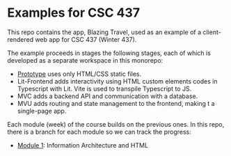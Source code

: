 # Examples for CSC 437

This repo contains the app, Blazing Travel, used as an example of
a client-rendered web app for CSC 437 (Winter 437).

The example proceeds in stages the following stages, each of which
is developed as a separate workspace in this monorepo:

- [Prototype](packages/proto/README.md) uses only HTML/CSS static files.
- Lit-Frontend adds interactivity using HTML custom elements codes in Typescript with Lit. Vite is used to transpile Typescript to JS.
- MVC adds a backend API and communication with a database.
- MVU adds routing and state management to the frontend, making t a single-page app.

Each module (week) of the course builds on the previous ones.
In this repo, there is a branch for each module so we can track
the progress:

- [Module 1](/kubiak-calpoly/csc-437-examples/tree/mod-1): Information Architecture and HTML

